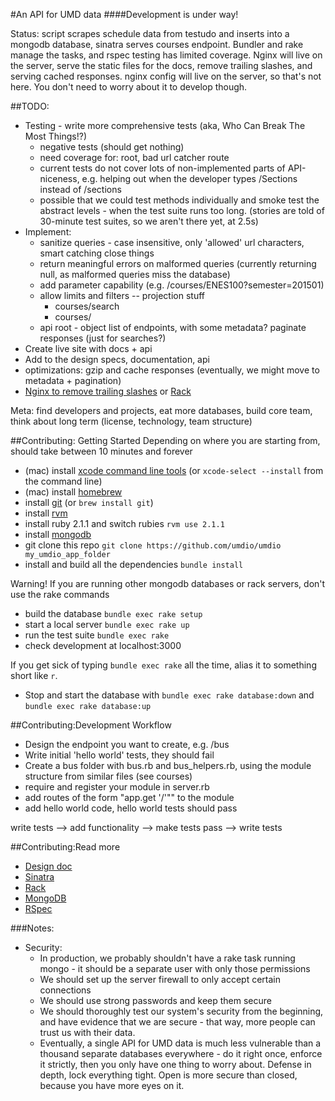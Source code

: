#An API for UMD data 
####Development is under way!

Status: script scrapes schedule data from testudo and inserts into a mongodb database, sinatra serves courses endpoint. Bundler and rake manage the tasks, and rspec testing has limited coverage. Nginx will live on the server, serve the static files for the docs, remove trailing slashes, and serving cached responses. nginx config will live on the server, so that's not here. You don't need to worry about it to develop though.

##TODO:
- Testing - write more comprehensive tests (aka, Who Can Break The Most Things!?)
  - negative tests (should get nothing)
  - need coverage for: root, bad url catcher route
  - current tests do not cover lots of non-implemented parts of API-niceness, e.g. helping out when the developer types /Sections instead of /sections
  - possible that we could test methods individually and smoke test the abstract levels - when the test suite runs too long. (stories are told of 30-minute test suites, so we aren't there yet, at 2.5s)
- Implement:
  - sanitize queries - case insensitive, only 'allowed' url characters, smart catching close things
  - return meaningful errors on malformed queries (currently returning null, as malformed queries miss the database)
  - add parameter capability (e.g. /courses/ENES100?semester=201501)
  - allow limits and filters -- projection stuff
	- courses/search
	- courses/<dep>
  - api root - object list of endpoints, with some metadata?
paginate responses (just for searches?)
- Create live site with docs + api
- Add to the design specs, documentation, api
- optimizations: gzip and cache responses (eventually, we might move to metadata + pagination)
- [Nginx to remove trailing slashes](http://www.nginxtips.com/add-trailing-slash-nginx/) or [Rack](https://github.com/jtrupiano/rack-rewrite)

Meta: find developers and projects, eat more databases, build core team, think about long term (license, technology, team structure)

##Contributing: Getting Started
Depending on where you are starting from, should take between 10 minutes and forever

-  (mac) install [xcode command line tools](https://developer.apple.com/xcode/) (or `xcode-select --install` from the command line)
- (mac) install [homebrew](http://brew.sh/)
- install [git](http://git-scm.com/) (or `brew install git`)
- install [rvm](https://rvm.io/rvm/install)
- install ruby 2.1.1 and switch rubies `rvm use 2.1.1`
- install [mongodb](http://docs.mongodb.org/manual/installation/)
- git clone this repo `git clone https://github.com/umdio/umdio my_umdio_app_folder`
- install and build all the dependencies `bundle install`

Warning! If you are running other mongodb databases or rack servers, don't use the rake commands

- build the database `bundle exec rake setup`
- start a local server `bundle exec rake up`
- run the test suite `bundle exec rake`
- check development at localhost:3000

If you get sick of typing `bundle exec rake` all the time, alias it to something short like `r`.

- Stop and start the database with `bundle exec rake database:down` and `bundle exec rake database:up`

##Contributing:Development Workflow
- Design the endpoint you want to create, e.g. /bus
- Write initial 'hello world' tests, they should fail
- Create a bus folder with bus.rb and bus_helpers.rb, using the module structure from similar files (see courses)
- require and register your module in server.rb
- add routes of the form "app.get '/<endpoint>'""  to the module
- add hello world code, hello world tests should pass

write tests --> add functionality --> make tests pass --> write tests

##Contributing:Read more
- [Design doc](https://docs.google.com/document/d/11uslF3ftvQ3It-NRXs7iRgI34S0MxvqV2S1jioXPcL0/edit?usp=sharing)
- [Sinatra](http://www.sinatrarb.com/)
- [Rack](http://rack.github.io/)
- [MongoDB](http://www.mongodb.org/)
- [RSpec](http://rspec.info/)

###Notes:
- Security: 
  - In production, we probably shouldn't have a rake task running mongo - it should be a separate user with only those permissions
  - We should set up the server firewall to only accept certain connections
  - We should use strong passwords and keep them secure
  - We should thoroughly test our system's security from the beginning, and have evidence that we are secure - that way, more people can trust us with their data.
  - Eventually, a single API for UMD data is much less vulnerable than a thousand separate databases everywhere - do it right once, enforce it strictly, then you only have one thing to worry about. Defense in depth, lock everything tight. Open is more secure than closed, because you have more eyes on it.
